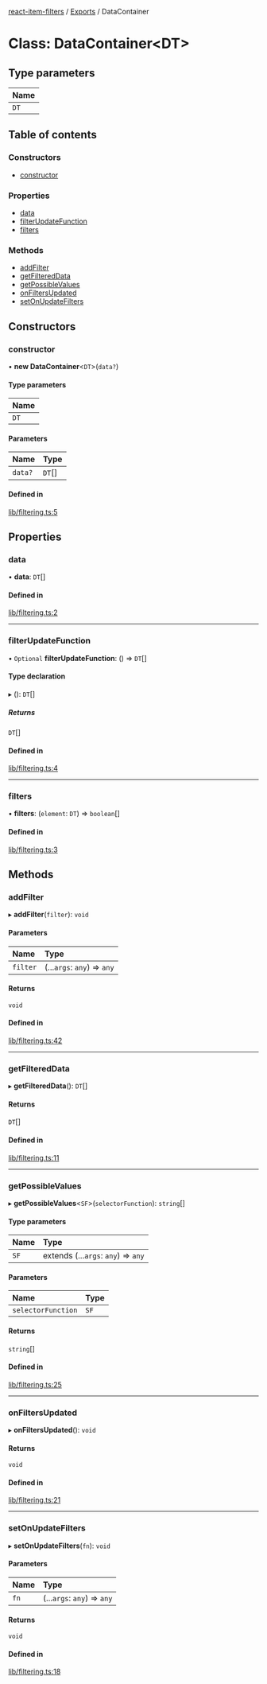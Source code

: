 [react-item-filters](../README.md) / [Exports](../modules.md) / DataContainer

# Class: DataContainer<DT\>

## Type parameters

| Name |
| :------ |
| `DT` |

## Table of contents

### Constructors

- [constructor](DataContainer.md#constructor)

### Properties

- [data](DataContainer.md#data)
- [filterUpdateFunction](DataContainer.md#filterupdatefunction)
- [filters](DataContainer.md#filters)

### Methods

- [addFilter](DataContainer.md#addfilter)
- [getFilteredData](DataContainer.md#getfiltereddata)
- [getPossibleValues](DataContainer.md#getpossiblevalues)
- [onFiltersUpdated](DataContainer.md#onfiltersupdated)
- [setOnUpdateFilters](DataContainer.md#setonupdatefilters)

## Constructors

### constructor

• **new DataContainer**<`DT`\>(`data?`)

#### Type parameters

| Name |
| :------ |
| `DT` |

#### Parameters

| Name | Type |
| :------ | :------ |
| `data?` | `DT`[] |

#### Defined in

[lib/filtering.ts:5](https://github.com/cyf0e/react-item-filters/blob/1ac849a/src/lib/filtering.ts#L5)

## Properties

### data

• **data**: `DT`[]

#### Defined in

[lib/filtering.ts:2](https://github.com/cyf0e/react-item-filters/blob/1ac849a/src/lib/filtering.ts#L2)

___

### filterUpdateFunction

• `Optional` **filterUpdateFunction**: () => `DT`[]

#### Type declaration

▸ (): `DT`[]

##### Returns

`DT`[]

#### Defined in

[lib/filtering.ts:4](https://github.com/cyf0e/react-item-filters/blob/1ac849a/src/lib/filtering.ts#L4)

___

### filters

• **filters**: (`element`: `DT`) => `boolean`[]

#### Defined in

[lib/filtering.ts:3](https://github.com/cyf0e/react-item-filters/blob/1ac849a/src/lib/filtering.ts#L3)

## Methods

### addFilter

▸ **addFilter**(`filter`): `void`

#### Parameters

| Name | Type |
| :------ | :------ |
| `filter` | (...`args`: `any`) => `any` |

#### Returns

`void`

#### Defined in

[lib/filtering.ts:42](https://github.com/cyf0e/react-item-filters/blob/1ac849a/src/lib/filtering.ts#L42)

___

### getFilteredData

▸ **getFilteredData**(): `DT`[]

#### Returns

`DT`[]

#### Defined in

[lib/filtering.ts:11](https://github.com/cyf0e/react-item-filters/blob/1ac849a/src/lib/filtering.ts#L11)

___

### getPossibleValues

▸ **getPossibleValues**<`SF`\>(`selectorFunction`): `string`[]

#### Type parameters

| Name | Type |
| :------ | :------ |
| `SF` | extends (...`args`: `any`) => `any` |

#### Parameters

| Name | Type |
| :------ | :------ |
| `selectorFunction` | `SF` |

#### Returns

`string`[]

#### Defined in

[lib/filtering.ts:25](https://github.com/cyf0e/react-item-filters/blob/1ac849a/src/lib/filtering.ts#L25)

___

### onFiltersUpdated

▸ **onFiltersUpdated**(): `void`

#### Returns

`void`

#### Defined in

[lib/filtering.ts:21](https://github.com/cyf0e/react-item-filters/blob/1ac849a/src/lib/filtering.ts#L21)

___

### setOnUpdateFilters

▸ **setOnUpdateFilters**(`fn`): `void`

#### Parameters

| Name | Type |
| :------ | :------ |
| `fn` | (...`args`: `any`) => `any` |

#### Returns

`void`

#### Defined in

[lib/filtering.ts:18](https://github.com/cyf0e/react-item-filters/blob/1ac849a/src/lib/filtering.ts#L18)
